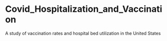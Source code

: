 # Covid_Hospitalization_and_Vaccination
 A study of vaccination rates and hospital bed utilization in the United States
